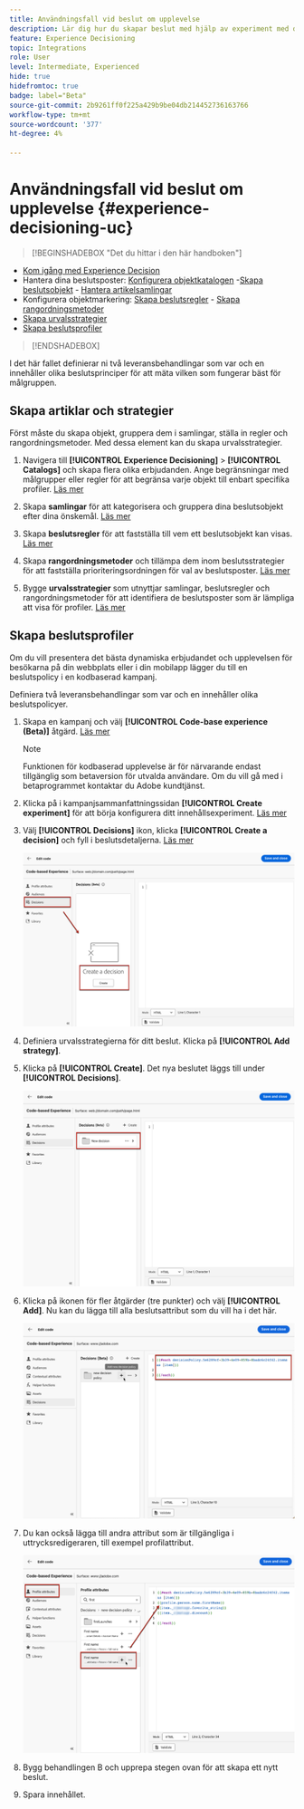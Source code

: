 ```yaml
---
title: Användningsfall vid beslut om upplevelse
description: Lär dig hur du skapar beslut med hjälp av experiment med den kodbaserade kanalen
feature: Experience Decisioning
topic: Integrations
role: User
level: Intermediate, Experienced
hide: true
hidefromtoc: true
badge: label="Beta"
source-git-commit: 2b9261ff0f225a429b9be04db214452736163766
workflow-type: tm+mt
source-wordcount: '377'
ht-degree: 4%

---
```


# Användningsfall vid beslut om upplevelse {#experience-decisioning-uc}

>[!BEGINSHADEBOX &quot;Det du hittar i den här handboken&quot;]

* [Kom igång med Experience Decision](gs-experience-decisioning.md)
* Hantera dina beslutsposter: [Konfigurera objektkatalogen](catalogs.md) -[Skapa beslutsobjekt](items.md) - [Hantera artikelsamlingar](collections.md)
* Konfigurera objektmarkering: [Skapa beslutsregler](rules.md) - [Skapa rangordningsmetoder](ranking.md)
* [Skapa urvalsstrategier](selection-strategies.md)
* [Skapa beslutsprofiler](create-decision.md)

>[!ENDSHADEBOX]

I det här fallet definierar ni två leveransbehandlingar som var och en innehåller olika beslutsprinciper för att mäta vilken som fungerar bäst för målgruppen.

## Skapa artiklar och strategier

Först måste du skapa objekt, gruppera dem i samlingar, ställa in regler och rangordningsmetoder. Med dessa element kan du skapa urvalsstrategier.

1. Navigera till **[!UICONTROL Experience Decisioning]** > **[!UICONTROL  Catalogs]** och skapa flera olika erbjudanden. Ange begränsningar med målgrupper eller regler för att begränsa varje objekt till enbart specifika profiler. [Läs mer](items.md)

   <!--
   1. From the items list, click the **[!UICONTROL Edit schema]** button  and edit the custom attributes if needed. [Learn how to work with catalogs](catalogs.md)-->

1. Skapa **samlingar** för att kategorisera och gruppera dina beslutsobjekt efter dina önskemål. [Läs mer](collections.md)

1. Skapa **beslutsregler** för att fastställa till vem ett beslutsobjekt kan visas. [Läs mer](rules.md)

1. Skapa **rangordningsmetoder** och tillämpa dem inom beslutsstrategier för att fastställa prioriteringsordningen för val av beslutsposter. [Läs mer](ranking.md)

1. Bygge **urvalsstrategier** som utnyttjar samlingar, beslutsregler och rangordningsmetoder för att identifiera de beslutsposter som är lämpliga att visa för profiler. [Läs mer](selection-strategies.md)

## Skapa beslutsprofiler

Om du vill presentera det bästa dynamiska erbjudandet och upplevelsen för besökarna på din webbplats eller i din mobilapp lägger du till en beslutspolicy i en kodbaserad kampanj.

Definiera två leveransbehandlingar som var och en innehåller olika beslutspolicyer.

1. Skapa en kampanj och välj **[!UICONTROL Code-base experience (Beta)]** åtgärd. [Läs mer](../code-based/create-code-based.md)

   >[!NOTE]
   >
   >Funktionen för kodbaserad upplevelse är för närvarande endast tillgänglig som betaversion för utvalda användare. Om du vill gå med i betaprogrammet kontaktar du Adobe kundtjänst.

1. Klicka på i kampanjsammanfattningssidan **[!UICONTROL Create experiment]** för att börja konfigurera ditt innehållsexperiment. [Läs mer](../campaigns/content-experiment.md)

1. Välj **[!UICONTROL Decisions]** ikon, klicka **[!UICONTROL Create a decision]** och fyll i beslutsdetaljerna. [Läs mer](create-decision.md)

   ![](assets/decision-code-based-create.png)

1. Definiera urvalsstrategierna för ditt beslut. Klicka på **[!UICONTROL Add strategy]**.

1. Klicka på **[!UICONTROL Create]**. Det nya beslutet läggs till under **[!UICONTROL Decisions]**.

   ![](assets/decision-code-based-decision-added.png)

1. Klicka på ikonen för fler åtgärder (tre punkter) och välj **[!UICONTROL Add]**. Nu kan du lägga till alla beslutsattribut som du vill ha i det här.

   ![](assets/decision-code-based-add-decision.png)

1. Du kan också lägga till andra attribut som är tillgängliga i uttrycksredigeraren, till exempel profilattribut.

   ![](assets/decision-code-based-decision-profile-attribute.png)

1. Bygg behandlingen B och upprepa stegen ovan för att skapa ett nytt beslut.

1. Spara innehållet.


